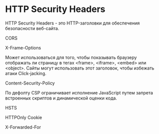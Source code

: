 # HTTP Security Headers

HTTP Security Headers - это HTTP-заголовки для обеспечения безопасности веб-сайта.

CORS

X-Frame-Options

Может использоваться для того, чтобы показывать браузеру отображать ли страницу в тегах \<frame>, \<iframe>, \<embed> или \<object>. Сайты могут использовать этот заголовок, чтобы избежать атаки Click-jacking.

Content-Security-Policy

По дефолту CSP ограничивает исполнение JavaScript путем запрета встроенных скриптов и динамической оценки кода.

HSTS

HTTPOnly Cookie

X-Forwarded-For

